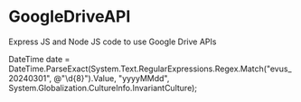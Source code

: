 # GoogleDriveAPI
Express JS and Node JS code to use Google Drive APIs


DateTime date = DateTime.ParseExact(System.Text.RegularExpressions.Regex.Match("evus_20240301", @"\d{8}").Value, "yyyyMMdd", System.Globalization.CultureInfo.InvariantCulture);
